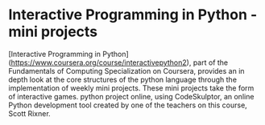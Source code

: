 # Interactive Programming in Python - mini projects
[Interactive Programming in Python] (https://www.coursera.org/course/interactivepython2), part of the Fundamentals of Computing Specialization on Coursera, provides an in depth look at the core structures of the python language through the implementation of weekly mini projects. These mini projects take the form of interactive games. python project online, using CodeSkulptor, an online Python development tool created by one of the teachers on this course, Scott Rixner.
